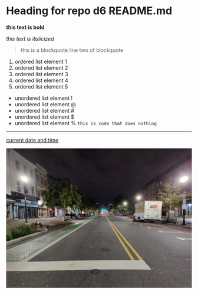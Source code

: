 # Heading for repo d6 README.md
**this text is bold**

*this text is italicized*
> this is a blockquote
> line two of blockquote
1. ordered list element 1
2. ordered list element 2
3. ordered list element 3
4. ordered list element 4
5. ordered list element 5
- unordered list element !
- unordered list element @
- unordered list element #
- unordered list element $
- unordered list element %
`this is code that does nothing`
---
[current date and time](time.gov)

![Washington Street Early in the Morning](washington.jpg)
